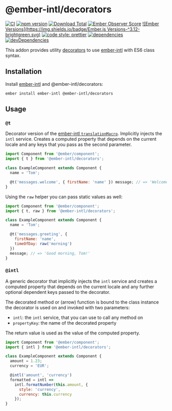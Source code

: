 # @ember-intl/decorators

[![CI](https://github.com/ember-intl/decorators/workflows/CI/badge.svg)](https://github.com/ember-intl/decorators/actions)
[![npm version](https://badge.fury.io/js/@ember-intl%2Fdecorators.svg)](http://badge.fury.io/js/@ember-intl%2Fdecorators)
[![Download Total](https://img.shields.io/npm/dt/@ember-intl%2Fdecorators.svg)](http://badge.fury.io/js/@ember-intl%2Fdecorators)
[![Ember Observer Score](https://emberobserver.com/badges/-ember-intl-decorators.svg)](https://emberobserver.com/addons/@ember-intl/decorators)
[![Ember Versions](https://img.shields.io/badge/Ember.js Versions-^3.12-brightgreen.svg)](https://travis-ci.com/ember-intl/decorators)
[![code style: prettier](https://img.shields.io/badge/code_style-prettier-ff69b4.svg)](https://github.com/prettier/prettier)
[![dependencies](https://img.shields.io/david/ember-intl/decorators.svg)](https://david-dm.org/ember-intl/decorators)
[![devDependencies](https://img.shields.io/david/dev/ember-intl/decorators.svg)](https://david-dm.org/ember-intl/decorators)

This addon provides utility [decorators](https://github.com/tc39/proposal-decorators)
to use [ember-intl] with ES6 class syntax.

[ember-intl]: https://github.com/ember-intl/ember-intl

## Installation

Install [ember-intl][ember-intl] and @ember-intl/decorators:

```
ember install ember-intl @ember-intl/decorators
```

## Usage

### `@t`

Decorator version of the [ember-intl `translationMacro`](https://github.com/ember-intl/ember-intl/blob/master/docs/translating-text.md#computed-property-macro).
Implicitly injects the `intl` service. Creates a computed property that depends
on the current locale and any keys that you pass as the second parameter.

```js
import Component from '@ember/component';
import { t } from '@ember-intl/decorators';

class ExampleComponent extends Component {
  name = 'Tom';

  @t('messages.welcome', { firstName: 'name' }) message; // => 'Welcome, Tom!'
}
```

Using the `raw` helper you can pass static values as well:

```js
import Component from '@ember/component';
import { t, raw } from '@ember-intl/decorators';

class ExampleComponent extends Component {
  name = 'Tom';

  @t('messages.greeting', {
    firstName: 'name',
    timeOfDay: raw('morning')
  })
  message; // => 'Good morning, Tom!'
}
```

### `@intl`

A generic decorator that implicitly injects the `intl` service and creates a
computed property that depends on the current locale and any further optional
dependent keys passed to the decorator.

The decorated method or (arrow) function is bound to the class instance the
decorator is used on and invoked with two parameters:

- `intl`: the `intl` service, that you can use to call any method on
- `propertyKey`: the name of the decorated property

The return value is used as the value of the computed property.

```js
import Component from '@ember/component';
import { intl } from '@ember-intl/decorators';

class ExampleComponent extends Component {
  amount = 1.23;
  currency = 'EUR';

  @intl('amount', 'currency')
  formatted = intl =>
    intl.formatNumber(this.amount, {
      style: 'currency',
      currency: this.currency
    });
}
```
